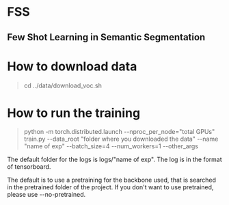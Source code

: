 # FSS
## Few Shot Learning in Semantic Segmentation

# How to download data

> cd <target folder>
> ../data/download_voc.sh
  
# How to run the training

> python -m torch.distributed.launch --nproc_per_node="total GPUs" train.py --data_root "folder where you downloaded the data" --name "name of exp" --batch_size=4 --num_workers=1 --other_args

The default folder for the logs is logs/"name of exp". The log is in the format of tensorboard.

The default is to use a pretraining for the backbone used, that is searched in the pretrained folder of the project. If you don't want to use pretrained, please use --no-pretrained.
